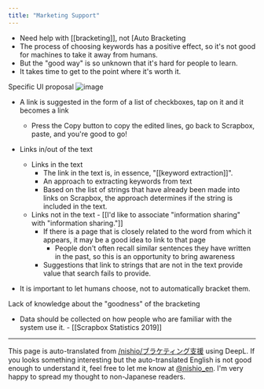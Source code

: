 ```yaml
---
title: "Marketing Support"
---
```


- Need help with [[bracketing]], not [Auto Bracketing
- The process of choosing keywords has a positive effect, so it's not good for machines to take it away from humans.
- But the "good way" is so unknown that it's hard for people to learn.
- It takes time to get to the point where it's worth it.

Specific UI proposal
![image](https://gyazo.com/87b00bf53efc7eedfc6937701648ff85/thumb/1000)
- A link is suggested in the form of a list of checkboxes, tap on it and it becomes a link
    - Press the Copy button to copy the edited lines, go back to Scrapbox, paste, and you're good to go!
- Links in/out of the text
    - Links in the text
        - The link in the text is, in essence, "[[keyword extraction]]".
        - An approach to extracting keywords from text
        - Based on the list of strings that have already been made into links on Scrapbox, the approach determines if the string is included in the text.
    - Links not in the text
            - [[I'd like to associate "information sharing" with "information sharing."]]
        - If there is a page that is closely related to the word from which it appears, it may be a good idea to link to that page
            - People don't often recall similar sentences they have written in the past, so this is an opportunity to bring awareness
        - Suggestions that link to strings that are not in the text provide value that search fails to provide.

- It is important to let humans choose, not to automatically bracket them.

Lack of knowledge about the "goodness" of the bracketing
- Data should be collected on how people who are familiar with the system use it.
        - [[Scrapbox Statistics 2019]]

---
This page is auto-translated from [/nishio/ブラケティング支援](https://scrapbox.io/nishio/ブラケティング支援) using DeepL. If you looks something interesting but the auto-translated English is not good enough to understand it, feel free to let me know at [@nishio_en](https://twitter.com/nishio_en). I'm very happy to spread my thought to non-Japanese readers.